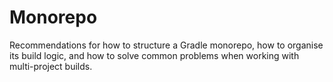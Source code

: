 # Monorepo

Recommendations for how to structure a Gradle monorepo, how to organise its build logic, and how to solve common problems when working with multi-project builds.